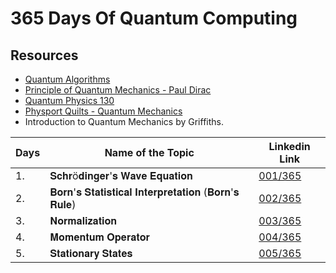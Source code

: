 # 365 Days Of Quantum Computing

## Resources
* [Quantum Algorithms](https://www.linkedin.com/posts/holger-marschall-62175683_quantum-algotithm-implementations-for-beginners-activity-6882036547147878401-TFiO)
* [Principle of Quantum Mechanics - Paul Dirac](https://www.equipes.lps.u-psud.fr/Montambaux/histoire-physique/Dirac-Principles%20of%20Quantum%20Mechanics%20.pdf)
* [Quantum Physics 130](https://quantummechanics.ucsd.edu/ph130a/130_notes/130_notes.html)
* [Physport Quilts - Quantum Mechanics](https://www.physport.org/curricula/Quilts/)
* Introduction to Quantum Mechanics by Griffiths.

| Days | Name of the Topic           | Linkedin Link |
| ---- | --------------------------- | ------------- |
| 1.   | 𝐒𝐜𝐡𝐫ö𝐝𝐢𝐧𝐠𝐞𝐫'𝐬 𝐖𝐚𝐯𝐞 𝐄𝐪𝐮𝐚𝐭𝐢𝐨𝐧 | [001/365](https://www.linkedin.com/posts/anonymousr007_365daysofquantumcomputing-quantum-quantumcomputing-activity-6883088137002856448-Wnuc) |
| 2.   | 𝐁𝐨𝐫𝐧'𝐬 𝐒𝐭𝐚𝐭𝐢𝐬𝐭𝐢𝐜𝐚𝐥 𝐈𝐧𝐭𝐞𝐫𝐩𝐫𝐞𝐭𝐚𝐭𝐢𝐨𝐧 (𝐁𝐨𝐫𝐧'𝐬 𝐑𝐮𝐥𝐞) | [002/365](https://www.linkedin.com/posts/anonymousr007_365daysofquantumcomputing-quantum-quantumcomputing-activity-6883432963053375488-8yry) |
| 3.   | 𝐍𝐨𝐫𝐦𝐚𝐥𝐢𝐳𝐚𝐭𝐢𝐨𝐧 | [003/365](https://www.linkedin.com/posts/anonymousr007_365daysofquantumcomputing-quantum-quantumcomputing-activity-6883763723505414144-jYL_) |
| 4.   | 𝐌𝐨𝐦𝐞𝐧𝐭𝐮𝐦 𝐎𝐩𝐞𝐫𝐚𝐭𝐨𝐫 | [004/365](https://www.linkedin.com/posts/anonymousr007_quantumcomputing-quantummechanics-motivation-activity-6884143203587624960-PHKz) |
| 5.   | 𝐒𝐭𝐚𝐭𝐢𝐨𝐧𝐚𝐫𝐲 𝐒𝐭𝐚𝐭𝐞𝐬 | [005/365]()
